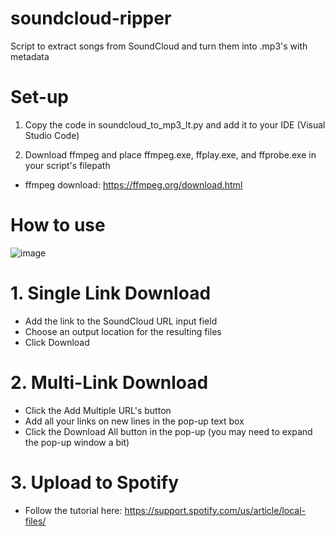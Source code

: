 # soundcloud-ripper
Script to extract songs from SoundCloud and turn them into .mp3's with metadata

# Set-up
1. Copy the code in soundcloud_to_mp3_lt.py and add it to your IDE (Visual Studio Code)

2. Download ffmpeg and place ffmpeg.exe, ffplay.exe, and ffprobe.exe in your script's filepath
- ffmpeg download: https://ffmpeg.org/download.html

# How to use
![image](https://github.com/user-attachments/assets/3432bd2c-0974-4c47-9ea5-f3dcf29f471f)

# 1. Single Link Download
- Add the link to the SoundCloud URL input field
- Choose an output location for the resulting files
- Click Download

# 2. Multi-Link Download
- Click the Add Multiple URL's button
- Add all your links on new lines in the pop-up text box 
- Click the Download All button in the pop-up (you may need to expand the pop-up window a bit)

# 3. Upload to Spotify
- Follow the tutorial here: https://support.spotify.com/us/article/local-files/
